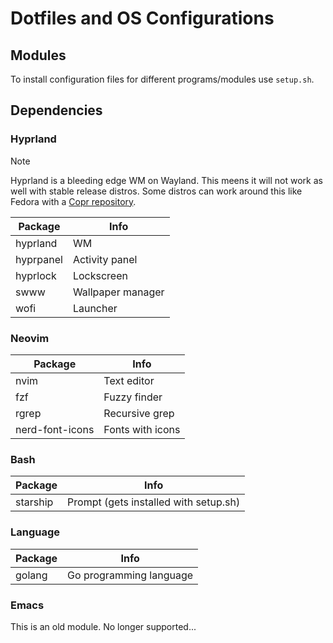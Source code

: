 # Dotfiles and OS Configurations
## Modules
To install configuration files for different programs/modules use `setup.sh`.

## Dependencies
### Hyprland
> [!NOTE]
> Hyprland is a bleeding edge WM on Wayland. This meens it will not work as well with stable release distros.
> Some distros can work around this like Fedora with a [Copr repository](https://copr.fedorainfracloud.org/coprs/solopasha/hyprland).

| Package | Info |
| --- | --- |
| hyprland | WM | 
| hyprpanel | Activity panel |
| hyprlock | Lockscreen |
| swww | Wallpaper manager |
| wofi | Launcher |

### Neovim

| Package | Info |
| --- | --- |
| nvim | Text editor | 
| fzf | Fuzzy finder | 
| rgrep | Recursive grep | 
| nerd-font-icons | Fonts with icons| 

### Bash

| Package | Info |
| --- | --- |
| starship | Prompt (gets installed with setup.sh) | 

### Language

| Package | Info |
| --- | --- |
| golang | Go programming language | 

### Emacs
This is an old module. No longer supported...

